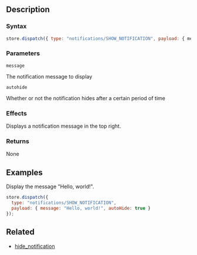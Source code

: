 ## Description

### Syntax

```javascript
store.dispatch({ type: "notifications/SHOW_NOTIFICATION", payload: { message, autoHide } });
```

### Parameters

`message`

The notification message to display

`autohide`

Whether or not the notification hides after a certain period of time

### Effects

Displays a notification message in the top right.

### Returns

None

## Examples

Display the message "Hello, world!".

```javascript
store.dispatch({
  type: "notifications/SHOW_NOTIFICATION",
  payload: { message: "Hello, world!", autoHide: true }
});
```

## Related

- [hide_notification](./hide_notification.md)
